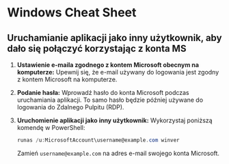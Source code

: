 # Windows Cheat Sheet

## Uruchamianie aplikacji jako inny użytkownik, aby dało się połączyć korzystając z konta MS

1. **Ustawienie e-maila zgodnego z kontem Microsoft obecnym na komputerze:**
   Upewnij się, że e-mail używany do logowania jest zgodny z kontem Microsoft na komputerze.

2. **Podanie hasła:**
   Wprowadź hasło do konta Microsoft podczas uruchamiania aplikacji. To samo hasło będzie później używane do logowania do Zdalnego Pulpitu (RDP).

3. **Uruchomienie aplikacji jako inny użytkownik:**
   Wykorzystaj poniższą komendę w PowerShell:
   ```powershell
   runas /u:MicrosoftAccount\username@example.com winver
   ```
   Zamień `username@example.com` na adres e-mail swojego konta Microsoft.
